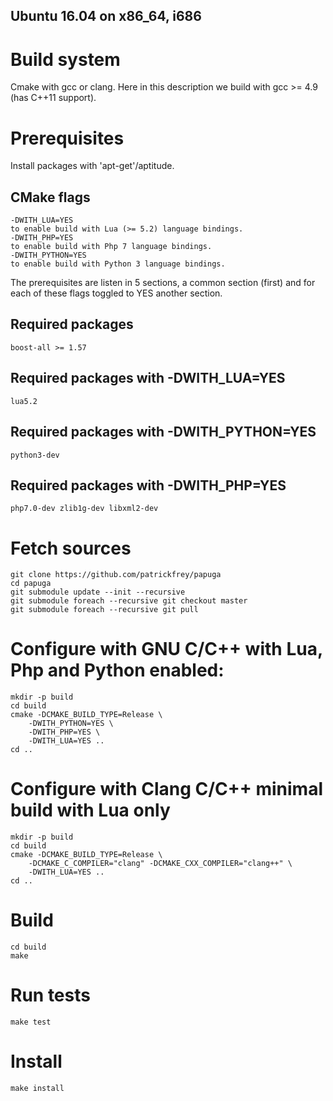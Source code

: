 Ubuntu 16.04 on x86_64, i686
----------------------------

# Build system
Cmake with gcc or clang. Here in this description we build with
gcc >= 4.9 (has C++11 support).

# Prerequisites
Install packages with 'apt-get'/aptitude.

## CMake flags
	-DWITH_LUA=YES
	to enable build with Lua (>= 5.2) language bindings.
	-DWITH_PHP=YES
	to enable build with Php 7 language bindings.
	-DWITH_PYTHON=YES
	to enable build with Python 3 language bindings.

The prerequisites are listen in 5 sections, a common section (first) and for
each of these flags toggled to YES another section.

## Required packages
	boost-all >= 1.57

## Required packages with -DWITH_LUA=YES
	lua5.2

## Required packages with -DWITH_PYTHON=YES
	python3-dev

## Required packages with -DWITH_PHP=YES
	php7.0-dev zlib1g-dev libxml2-dev

# Fetch sources
	git clone https://github.com/patrickfrey/papuga
	cd papuga
	git submodule update --init --recursive
	git submodule foreach --recursive git checkout master
	git submodule foreach --recursive git pull

# Configure with GNU C/C++ with Lua, Php and Python enabled:
	mkdir -p build
	cd build
	cmake -DCMAKE_BUILD_TYPE=Release \
		-DWITH_PYTHON=YES \
		-DWITH_PHP=YES \
		-DWITH_LUA=YES ..
	cd ..

# Configure with Clang C/C++ minimal build with Lua only
	mkdir -p build
	cd build
	cmake -DCMAKE_BUILD_TYPE=Release \
		-DCMAKE_C_COMPILER="clang" -DCMAKE_CXX_COMPILER="clang++" \
		-DWITH_LUA=YES ..
	cd ..

# Build
	cd build
	make

# Run tests
	make test

# Install
	make install

